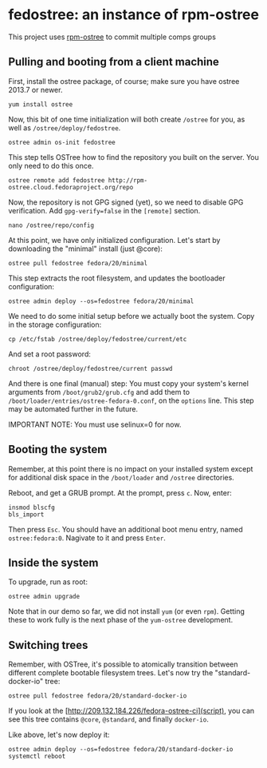 fedostree: an instance of rpm-ostree
===========

This project uses [rpm-ostree](https://github.com/cgwalters/rpm-ostree)
to commit multiple comps groups 

Pulling and booting from a client machine
-----------------------------------------

First, install the ostree package, of course; make sure you have
ostree 2013.7 or newer.

	yum install ostree

Now, this bit of one time initialization will both
create `/ostree` for you, as well as `/ostree/deploy/fedostree`.

	ostree admin os-init fedostree

This step tells OSTree how to find the repository you built on
the server.  You only need to do this once.

	ostree remote add fedostree http://rpm-ostree.cloud.fedoraproject.org/repo

Now, the repository is not GPG signed (yet), so we need to disable GPG
verification.  Add `gpg-verify=false` in the `[remote]` section.

	nano /ostree/repo/config

At this point, we have only initialized configuration.  Let's start
by downloading the "minimal" install (just @core):

	ostree pull fedostree fedora/20/minimal

This step extracts the root filesystem, and updates the bootloader
configuration:

	ostree admin deploy --os=fedostree fedora/20/minimal

We need to do some initial setup before we actually boot the system.
Copy in the storage configuration:

	cp /etc/fstab /ostree/deploy/fedostree/current/etc

And set a root password:

	chroot /ostree/deploy/fedostree/current passwd

And there is one final (manual) step: You must copy your system's
kernel arguments from `/boot/grub2/grub.cfg` and add them to
`/boot/loader/entries/ostree-fedora-0.conf`, on the `options`
line. This step may be automated further in the future.

IMPORTANT NOTE: You must use selinux=0 for now.

Booting the system
------------------

Remember, at this point there is no impact on your installed system
except for additional disk space in the `/boot/loader` and `/ostree`
directories.

Reboot, and get a GRUB prompt.  At the prompt, press `c`.  Now, enter:

	insmod blscfg
	bls_import

Then press `Esc`.  You should have an additional boot menu entry,
named `ostree:fedora:0`.  Nagivate to it and press `Enter`.


Inside the system
-----------------

To upgrade, run as root:

	ostree admin upgrade

Note that in our demo so far, we did not install `yum` (or even
`rpm`).  Getting these to work fully is the next phase of the
`yum-ostree` development.

Switching trees
---------------

Remember, with OSTree, it's possible to atomically transition between
different complete bootable filesystem trees.  Let's now try the
"standard-docker-io" tree:

	ostree pull fedostree fedora/20/standard-docker-io

If you look at the [http://209.132.184.226/fedora-ostree-ci](script),
you can see this tree contains `@core`, `@standard`, and finally
`docker-io`.

Like above, let's now deploy it:

	ostree admin deploy --os=fedostree fedora/20/standard-docker-io
	systemctl reboot


